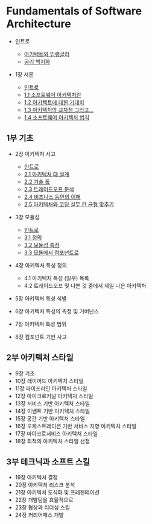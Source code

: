 # Fundamentals of Software Architecture

- 인트로

  - [아키텍트와 밈랭글러](./0_인트로/1_아키텍트와_밈랭글러.md)
  - [공리 백지화](./0_인트로/2_공리_백지화.md)

- 1장 서론

  - [인트로](./1장_서론/0_%EC%9D%B8%ED%8A%B8%EB%A1%9C.md)
  - [1.1 소프트웨어 아키텍처란](./1장_서론/1_소프트웨어_아키텍처란.md)
  - [1.2 아키텍트에 대한 기대치](./1장_서론/2_아키텍트에_대한_기대치.md)
  - [1.3 아키텍처의 교차점 그리고...](./1장_서론/3_아키텍처의_교차점_그리고.md)
  - [1.4 소프트웨어 아키텍처 법칙](./1장_서론/4_소프트웨어_아키텍처_법칙.md)

## 1부 기초

- 2장 아키텍처 사고

  - [인트로](./2장_아키텍처_사고/0_%EC%9D%B8%ED%8A%B8%EB%A1%9C.md)
  - [2.1 아키텍처 대 설계](./2장_아키텍처_사고/1_아키텍처_대_설계.md)
  - [2.2 기술 폭](./2장_아키텍처_사고/2_기술_폭.md)
  - [2.3 트레이드오프 분석](./2장_아키텍처_사고/3_트레이드오프_분석.md)
  - [2.4 비즈니스 동인의 이해](./2장_아키텍처_사고/4_비즈니스_동인의_이해.md)
  - [2.5 아키텍처와 코딩 실무 간 균형 맞추기](./2장_아키텍처_사고/5_아키텍처와_코딩_실무_간_균형_맞추기.md)

- 3장 모듈성

  - [인트로](./3장_모듈성/0_인트로.md)
  - [3.1 정의](./3장_모듈성/1_정의.md)
  - [3.2 모듈성 측정](./3장_모듈성/2_모듈성_측정.md)
  - [3.3 모듈에서 컴포넌트로](./3장_모듈성/3_모듈에서_컴포넌트로.md)

- 4장 아키텍처 특성 정의

  - 4.1 아키텍처 특성 (일부) 목록
  - 4.2 트레이드오프 및 나쁜 것 중에서 제일 나은 아키텍처

- 5장 아키텍처 특성 식별
- 6장 아키텍처 특성의 측정 및 거버넌스
- 7장 아키텍처 특성 범위
- 8장 컴포넌트 기반 사고

## 2부 아키텍처 스타일

- 9장 기초
- 10장 레이어드 아키텍처 스타일
- 11장 파이프라인 아키텍처 스타일
- 12장 마이크로커널 아키텍처 스타일
- 13장 서비스 기반 아키텍처 스타일
- 14장 이벤트 기반 아키텍처 스타일
- 15장 공간 기반 아키텍처 스타일
- 16장 오케스트레이션 기반 서비스 지향 아키텍처 스타일
- 17장 마이크로서비스 아키텍처 스타일
- 18장 최적의 아키텍처 스타일 선정

## 3부 테크닉과 소프트 스킬

- 19장 아키텍처 결정
- 20장 아키텍처 리스크 분석
- 21장 아키텍처 도식화 및 프레젠테이션
- 22장 개발팀을 효율적으로
- 23장 협상과 리더십 스킬
- 24장 커리어패스 개발
